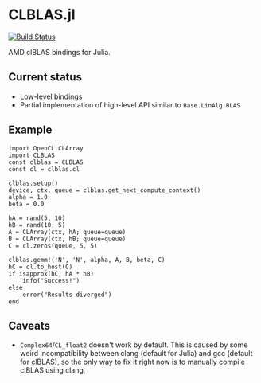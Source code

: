 CLBLAS.jl
============

[![Build Status](https://travis-ci.org/JuliaGPU/CLBLAS.jl.svg)](https://travis-ci.org/JuliaGPU/CLBLAS.jl)

AMD clBLAS bindings for Julia.

## Current status
 
 * Low-level bindings
 * Partial implementation of high-level API similar to `Base.LinAlg.BLAS`

## Example

```
import OpenCL.CLArray
import CLBLAS
const clblas = CLBLAS                                                                                                                                           
const cl = clblas.cl

clblas.setup()
device, ctx, queue = clblas.get_next_compute_context()
alpha = 1.0
beta = 0.0

hA = rand(5, 10)                                                                                                                                            
hB = rand(10, 5)
A = CLArray(ctx, hA; queue=queue)
B = CLArray(ctx, hB; queue=queue)
C = cl.zeros(queue, 5, 5)

clblas.gemm!('N', 'N', alpha, A, B, beta, C)
hC = cl.to_host(C)
if isapprox(hC, hA * hB)
    info("Success!")
else
    error("Results diverged")
end
```

## Caveats

 * `Complex64`/`CL_float2` doesn't work by default. This is caused by some weird incompatibility between clang (default for Julia) and gcc (default for clBLAS), so the only way to fix it right now is to manually compile clBLAS using clang, 
